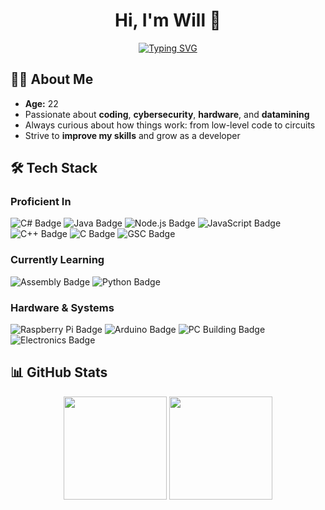 <h1 align="center">Hi, I'm Will 👋</h1>

<p align="center">
  <a href="https://git.io/typing-svg">
    <img src="https://readme-typing-svg.demolab.com?font=Fira+Code&weight=500&size=22&pause=1000&color=2F81F7&center=true&vCenter=true&width=650&lines=Full+Stack+Software+Developer;Cybersecurity+Enthusiast;Hardware+Tinkerer" alt="Typing SVG" />
  </a>
</p>

## 👨‍💻 About Me
- **Age:** 22  
- Passionate about **coding**, **cybersecurity**, **hardware**, and **datamining**  
- Always curious about how things work: from low-level code to circuits  
- Strive to **improve my skills** and grow as a developer 

## 🛠️ Tech Stack

### Proficient In
<p>
  <img src="https://img.shields.io/badge/C%23-239120?style=for-the-badge&logo=c-sharp&logoColor=white" alt="C# Badge" draggable="false" />
  <img src="https://img.shields.io/badge/Java-ED8B00?style=for-the-badge&logo=openjdk&logoColor=white" alt="Java Badge" draggable="false" />
  <img src="https://img.shields.io/badge/Node.js-43853D?style=for-the-badge&logo=node.js&logoColor=white" alt="Node.js Badge" draggable="false" />
  <img src="https://img.shields.io/badge/JavaScript-F7DF1E?style=for-the-badge&logo=javascript&logoColor=black" alt="JavaScript Badge" draggable="false" />
  <img src="https://img.shields.io/badge/C++-00599C?style=for-the-badge&logo=c%2B%2B&logoColor=white" alt="C++ Badge" draggable="false" />
  <img src="https://img.shields.io/badge/C-00599C?style=for-the-badge&logo=c&logoColor=white" alt="C Badge" draggable="false" />
  <img src="https://img.shields.io/badge/GSC-000000?style=for-the-badge&logo=code&logoColor=white" alt="GSC Badge" draggable="false" />
</p>

### Currently Learning
<p>
  <img src="https://img.shields.io/badge/ASM-6E4C13?style=for-the-badge&logo=assemblyscript&logoColor=white" alt="Assembly Badge" draggable="false" />
  <img src="https://img.shields.io/badge/Python-3776AB?style=for-the-badge&logo=python&logoColor=white" alt="Python Badge" draggable="false" />
</p>

### Hardware & Systems
<p>
  <img src="https://img.shields.io/badge/Raspberry%20Pi-A22846?style=for-the-badge&logo=raspberrypi&logoColor=white" alt="Raspberry Pi Badge" draggable="false" />
  <img src="https://img.shields.io/badge/Arduino-00979D?style=for-the-badge&logo=arduino&logoColor=white" alt="Arduino Badge" draggable="false" />
  <img src="https://img.shields.io/badge/PC%20Building-0078D6?style=for-the-badge&logo=windows&logoColor=white" alt="PC Building Badge" draggable="false" />
  <img src="https://img.shields.io/badge/Electronics-FFDD00?style=for-the-badge&logoColor=black" alt="Electronics Badge" draggable="false" />
</p>

## 📊 GitHub Stats
<p align="center">
  <img src="https://github-readme-stats.vercel.app/api?username=rewalo&show_icons=true&theme=tokyonight" height="165"/>
  <img src="https://github-readme-stats.vercel.app/api/top-langs/?username=rewalo&layout=compact&theme=tokyonight" height="165"/>
</p>
